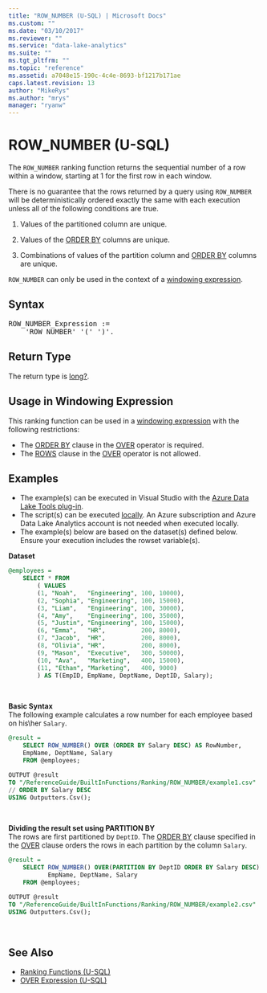 ```yaml
---
title: "ROW_NUMBER (U-SQL) | Microsoft Docs"
ms.custom: ""
ms.date: "03/10/2017"
ms.reviewer: ""
ms.service: "data-lake-analytics"
ms.suite: ""
ms.tgt_pltfrm: ""
ms.topic: "reference"
ms.assetid: a7048e15-190c-4c4e-8693-bf1217b171ae
caps.latest.revision: 13
author: "MikeRys"
ms.author: "mrys"
manager: "ryanw"
---
```


# ROW_NUMBER (U-SQL)
The `ROW_NUMBER` ranking function returns the sequential number of a row within a window, starting at 1 for the first row in each window. 

There is no guarantee that the rows returned by a query using `ROW_NUMBER` will be deterministically ordered exactly the same with each execution unless all of the following conditions are true. 

1. Values of the partitioned column are unique. 

2. Values of the [ORDER BY](order-by-and-offset-fetch-clause-u-sql.md) columns are unique. 

3. Combinations of values of the partition column and [ORDER BY](order-by-and-offset-fetch-clause-u-sql.md) columns are unique. 

`ROW_NUMBER` can only be used in the context of a [windowing expression](over-expression-u-sql.md). 
    
## Syntax
<pre>
ROW_NUMBER_Expression := 
    'ROW_NUMBER' '(' ')'.  
</pre>

## Return Type 
The return type is [long?](numeric-types-and-literals.md). 

## Usage in Windowing Expression 
This ranking function can be used in a [windowing expression](over-expression-u-sql.md) with the following restrictions: 
* The [ORDER BY](over-expression-u-sql.md#OBC) clause in the [OVER](over-expression-u-sql.md) operator is required. 
* The [ROWS](over-expression-u-sql.md#row_cla) clause in the [OVER](over-expression-u-sql.md) operator is not allowed. 

## Examples
- The example(s) can be executed in Visual Studio with the [Azure Data Lake Tools plug-in](https://www.microsoft.com/download/details.aspx?id=49504).  
- The script(s) can be executed [locally](https://docs.microsoft.com/azure/data-lake-analytics/data-lake-analytics-data-lake-tools-local-run).  An Azure subscription and Azure Data Lake Analytics account is not needed when executed locally.
- The example(s) below are based on the dataset(s) defined below.  Ensure your execution includes the rowset variable(s).

**Dataset**   
```sql
@employees = 
    SELECT * FROM 
        ( VALUES
        (1, "Noah",   "Engineering", 100, 10000),
        (2, "Sophia", "Engineering", 100, 15000),
        (3, "Liam",   "Engineering", 100, 30000),
        (4, "Amy",    "Engineering", 100, 35000),
        (5, "Justin", "Engineering", 100, 15000),
        (6, "Emma",   "HR",          200, 8000),
        (7, "Jacob",  "HR",          200, 8000),
        (8, "Olivia", "HR",          200, 8000),
        (9, "Mason",  "Executive",   300, 50000),
        (10, "Ava",   "Marketing",   400, 15000),
        (11, "Ethan", "Marketing",   400, 9000) 
        ) AS T(EmpID, EmpName, DeptName, DeptID, Salary);
```
<br />


**Basic Syntax**   
The following example calculates a row number for each employee based on his\her `Salary`.
```sql
@result =
    SELECT ROW_NUMBER() OVER (ORDER BY Salary DESC) AS RowNumber,
    EmpName, DeptName, Salary
    FROM @employees;

OUTPUT @result
TO "/ReferenceGuide/BuiltInFunctions/Ranking/ROW_NUMBER/example1.csv"
// ORDER BY Salary DESC
USING Outputters.Csv();
```
<br />


**Dividing the result set using PARTITION BY**   
The rows are first partitioned by `DeptID`. The [ORDER BY](over-expression-u-sql.md#OBC) clause specified in the [OVER](Over%20\(U-SQL\):%20Windowing%20Expression.md) clause orders the rows in each partition by the column `Salary`.
```sql
@result =
    SELECT ROW_NUMBER() OVER(PARTITION BY DeptID ORDER BY Salary DESC) AS RowNumberByDept,
           EmpName, DeptName, Salary
    FROM @employees;

OUTPUT @result
TO "/ReferenceGuide/BuiltInFunctions/Ranking/ROW_NUMBER/example2.csv"
USING Outputters.Csv();
```
<br />

## See Also 
* [Ranking Functions (U-SQL)](ranking-functions-u-sql.md)  
* [OVER Expression (U-SQL)](over-expression-u-sql.md) 


